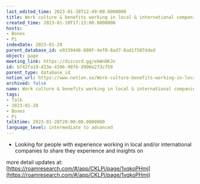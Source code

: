 ```yaml
---
last_edited_time: 2023-01-28T12:49:00.0000000
title: Work culture & benefits working in local & international companies
created_time: 2023-01-10T17:13:00.0000000
hosts:
- Bones
- Pi
indexDate: 2023-01-28
parent_database_id: e9339446-880f-4ef0-8ad7-8ad1f507dded
object: page
meeting_link: https://discord.gg/ekWnDKJn
id: bf42fa19-d33e-4396-98f6-d996e273cf59
parent_type: database_id
notion_url: https://www.notion.so/Work-culture-benefits-working-in-local-international-companies-bf42fa19d33e439698f6d996e273cf59
archived: false
name: Work culture & benefits working in local & international companies
tags:
- Talk
- 2023-01-28
- Bones
- Pi
talktime: 2023-01-28T20:00:00.0000000
language_level: intermediate to advanced
---
```


   - Looking for people with experience working in local and/or international companies to share they experience and insights on

more detail updates at:
[https://roamresearch.com/#/app/CKLPi/page/1vqkoPHmj](https://roamresearch.com/#/app/CKLPi/page/1vqkoPHmj)

























